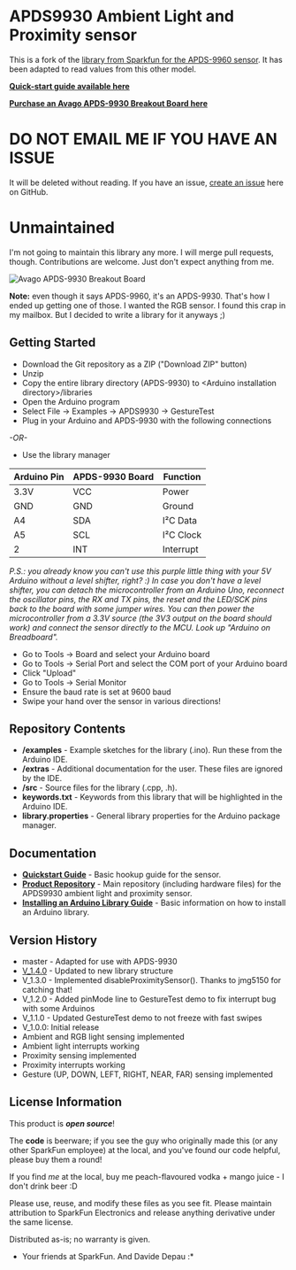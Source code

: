APDS9930 Ambient Light and Proximity sensor
===========================================

This is a fork of the [library from Sparkfun for the APDS-9960 sensor](https://github.com/sparkfun/APDS-9960_RGB_and_Gesture_Sensor). It has been adapted to read values from this other model.

[**Quick-start guide available here**](http://davideddu.org/blog/posts/apds-9930-arduino-quickstart/)

[**Purchase an Avago APDS-9930 Breakout Board here**](http://www.dx.com/p/384037?Utm_rid=14976370&Utm_source=affiliate)


# DO NOT EMAIL ME IF YOU HAVE AN ISSUE
It will be deleted without reading. If you have an issue, [create an issue](https://github.com/Depau/APDS9930/issues) here on GitHub.

# Unmaintained
I'm not going to maintain this library any more. I will merge pull requests, though. Contributions are welcome. Just don't expect anything from me.

![Avago APDS-9930 Breakout Board](http://img.dxcdn.com/productimages/sku_384037_1.jpg)

**Note:** even though it says APDS-9960, it's an APDS-9930. That's how I ended up getting one of those. I wanted the RGB sensor. I found this crap in my mailbox. But I decided to write a library for it anyways ;)

Getting Started
---------------

* Download the Git repository as a ZIP ("Download ZIP" button)
* Unzip
* Copy the entire library directory (APDS-9930) to
\<Arduino installation directory\>/libraries
* Open the Arduino program
* Select File -> Examples -> APDS9930 -> GestureTest
* Plug in your Arduino and APDS-9930 with the following connections

*-OR-*

* Use the library manager

| Arduino Pin | APDS-9930 Board | Function |
|---|---|---| 
| 3.3V | VCC | Power |
| GND | GND | Ground |
| A4 | SDA | I²C Data |
| A5 | SCL | I²C Clock |
| 2 | INT | Interrupt |

*P.S.: you already know you can't use this purple little thing with your 5V Arduino without a level shifter, right? :) In case you don't have a level shifter, you can detach the microcontroller from an Arduino Uno, reconnect the oscillator pins, the RX and TX pins, the reset and the LED/SCK pins back to the board with some jumper wires. You can then power the microcontroller from a 3.3V source (the 3V3 output on the board should work) and connect the sensor directly to the MCU. Look up "Arduino on Breadboard".*

* Go to Tools -> Board and select your Arduino board
* Go to Tools -> Serial Port and select the COM port of your Arduino board
* Click "Upload"
* Go to Tools -> Serial Monitor
* Ensure the baud rate is set at 9600 baud
* Swipe your hand over the sensor in various directions!

Repository Contents
-------------------

* **/examples** - Example sketches for the library (.ino). Run these from the Arduino IDE. 
* **/extras** - Additional documentation for the user. These files are ignored by the IDE. 
* **/src** - Source files for the library (.cpp, .h).
* **keywords.txt** - Keywords from this library that will be highlighted in the Arduino IDE. 
* **library.properties** - General library properties for the Arduino package manager. 

Documentation
--------------

* **[Quickstart Guide](http://davideddu.org/blog/posts/apds-9930-arduino-quickstart/)** - Basic hookup guide for the sensor.
* **[Product Repository](https://github.com/Davideddu/APDS9930)** - Main repository (including hardware files) for the APDS9930 ambient light and proximity sensor.
* **[Installing an Arduino Library Guide](https://learn.sparkfun.com/tutorials/installing-an-arduino-library)** - Basic information on how to install an Arduino library.


Version History
---------------
* master - Adapted for use with APDS-9930
* [V_1.4.0](https://github.com/sparkfun/APDS-9960_RGB_and_Gesture_Sensor_Arduino_Library/tree/V_1.4.0) - Updated to new library structure
* V_1.3.0 - Implemented disableProximitySensor(). Thanks to jmg5150 for catching that!
* V_1.2.0 - Added pinMode line to GestureTest demo to fix interrupt bug with some Arduinos
* V_1.1.0 - Updated GestureTest demo to not freeze with fast swipes
* V_1.0.0: Initial release
* Ambient and RGB light sensing implemented
* Ambient light interrupts working
* Proximity sensing implemented
* Proximity interrupts working
* Gesture (UP, DOWN, LEFT, RIGHT, NEAR, FAR) sensing implemented

License Information
-------------------

This product is _**open source**_! 

The **code** is beerware; if you see the guy who originally made this (or any other SparkFun employee) at the local, and you've found our code helpful, please buy them a round!

If you find *me* at the local, buy me peach-flavoured vodka + mango juice - I don't drink beer :D

Please use, reuse, and modify these files as you see fit. Please maintain attribution to SparkFun Electronics and release anything derivative under the same license.

Distributed as-is; no warranty is given.

- Your friends at SparkFun. And Davide Depau :*
